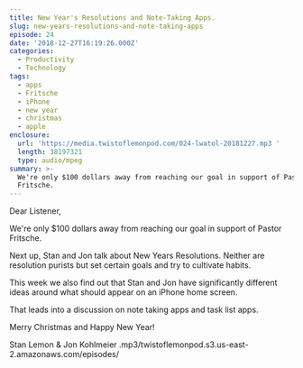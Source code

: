 ```yaml
---
title: New Year's Resolutions and Note-Taking Apps.
slug: new-years-resolutions-and-note-taking-apps
episode: 24
date: '2018-12-27T16:19:26.000Z'
categories:
  - Productivity
  - Technology
tags:
  - apps
  - Fritsche
  - iPhone
  - new year
  - christmas
  - apple
enclosure:
  url: 'https://media.twistoflemonpod.com/024-lwatol-20181227.mp3 '
  length: 38197321
  type: audio/mpeg
summary: >-
  We're only $100 dollars away from reaching our goal in support of Pastor
  Fritsche.
---
```


Dear Listener,

We're only $100 dollars away from reaching our goal in support of Pastor Fritsche.

Next up, Stan and Jon talk about New Years Resolutions. Neither are resolution purists but set certain goals and try to cultivate habits.

This week we also find out that Stan and Jon have significantly different ideas around what should appear on an iPhone home screen.

That leads into a discussion on note taking apps and task list apps.

Merry Christmas and Happy New Year!

Stan Lemon & Jon Kohlmeier
.mp3/twistoflemonpod.s3.us-east-2.amazonaws.com/episodes/
